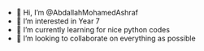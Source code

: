 - 👋 Hi, I’m @AbdallahMohamedAshraf
- 👀 I’m interested in Year 7
- 🌱 I’m currently learning for nice python codes
- 💞️ I’m looking to collaborate on everything as possible
